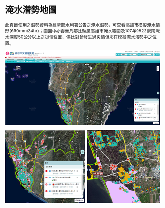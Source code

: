 # 淹水潛勢地圖

此頁籤使用之潛勢資料為經濟部水利署公告之淹水潛勢，可查看高雄市模擬淹水情形(650mm/24hr)；圖面中亦套疊凡那比颱風高雄市淹水範圍及107年0822豪雨淹水深度50公分以上之災情位置，供比對曾發生過災情但未在模擬淹水潛勢中之位置。

![1568260123909](../assets/1568260123909.png)

![1568260139244](../assets/1568260139244.png)